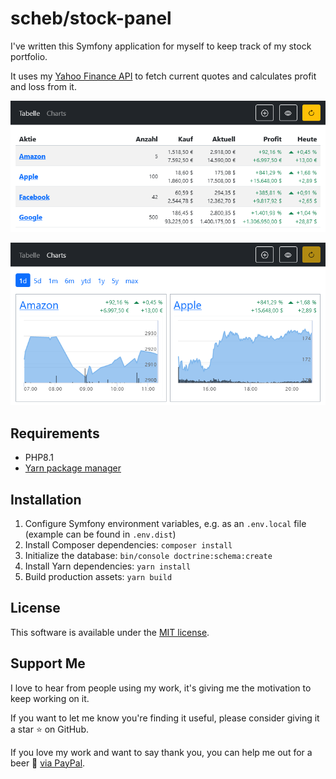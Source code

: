scheb/stock-panel
=================

I've written this Symfony application for myself to keep track of my stock portfolio.

It uses my [Yahoo Finance API](https://github.com/scheb/yahoo-finance-api) to fetch current quotes and calculates profit
and loss from it.

![Tabular view](doc/tables.png)

![Charts view](doc/charts.png)

Requirements
------------

- PHP8.1
- [Yarn package manager](https://yarnpkg.com/)

Installation
------------

1) Configure Symfony environment variables, e.g. as an `.env.local` file (example can be found in `.env.dist`)
2) Install Composer dependencies: `composer install`
3) Initialize the database: `bin/console doctrine:schema:create`
4) Install Yarn dependencies: `yarn install`
5) Build production assets: `yarn build`

License
-------
This software is available under the [MIT license](LICENSE).

Support Me
----------

I love to hear from people using my work, it's giving me the motivation to keep working on it.

If you want to let me know you're finding it useful, please consider giving it a star ⭐ on GitHub.

If you love my work and want to say thank you, you can help me out for a beer 🍻️
[via PayPal](https://paypal.me/ChristianScheb).
